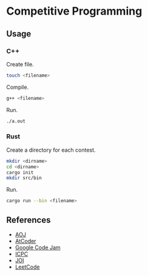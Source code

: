 # Competitive Programming

## Usage

### C++

Create file.

```sh
touch <filename>
```

Compile.

```sh
g++ <filename>
```

Run.

```sh
./a.out
```

### Rust

Create a directory for each contest.

```sh
mkdir <dirname>
cd <dirname>
cargo init
mkdir src/bin
```

Run.

```sh
cargo run --bin <filename>
```

## References

- [AOJ](https://onlinejudge.u-aizu.ac.jp/home)
- [AtCoder](http://www.atcoder.jp/)
- [Google Code Jam](https://codingcompetitions.withgoogle.com/codejam)
- [ICPC](http://icpc.iisf.or.jp/)
- [JOI](https://www.ioi-jp.org/)
- [LeetCode](https://leetcode.com/)
